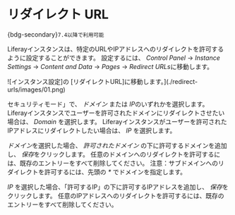 # リダイレクト URL

{bdg-secondary}`7.4以降で利用可能`

Liferayインスタンスは、特定のURLやIPアドレスへのリダイレクトを許可するように設定することができます。 設定するには、 *Control Panel* &rarr; *Instance Settings* &rarr; *Content and Data* &rarr; *Pages* &rarr; *Redirect URLs*に移動します。

![インスタンス設定]の [リダイレクトURL]に移動します。](./redirect-urls/images/01.png)

セキュリティモード」で、 *ドメイン* または *IP*のいずれかを選択します。 Liferayインスタンスでユーザーを許可されたドメインにリダイレクトさせたい場合は、 *Domain* を選択します。 Liferayインスタンスがユーザーを許可されたIPアドレスにリダイレクトしたい場合は、 *IP* を選択します。

*ドメイン*を選択した場合、 *許可されたドメイン* の下に許可するドメインを追加し、 *保存*をクリックします。 任意のドメインへのリダイレクトを許可するには、既存のエントリーをすべて削除してください。 注意：サブドメインへのリダイレクトを許可するには、先頭の _*_ でドメインを指定します。

*IP* を選択した場合、「許可するIP」の下に許可するIPアドレスを追加し、 *保存*をクリックします。 任意のIPアドレスへのリダイレクトを許可するには、既存のエントリーをすべて削除してください。
